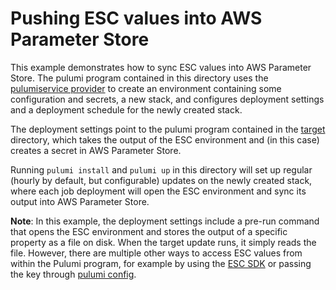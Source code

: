 # Pushing ESC values into AWS Parameter Store

This example demonstrates how to sync ESC values into AWS Parameter Store. The pulumi program contained in this directory uses the [pulumiservice provider](https://www.pulumi.com/registry/packages/pulumiservice/) to create an environment containing some configuration and secrets, a new stack, and configures deployment settings and a deployment schedule for the newly created stack. 

The deployment settings point to the pulumi program contained in the [target](./target/) directory, which takes the output of the ESC environment and (in this case) creates a secret in AWS Parameter Store.

Running `pulumi install` and `pulumi up` in this directory will set up regular (hourly by default, but configurable) updates on the newly created stack, where each job deployment will open the ESC environment and sync its output into AWS Parameter Store.

**Note**: In this example, the deployment settings include a pre-run command that opens the ESC environment and stores the output of a specific property as a file on disk. When the target update runs, it simply reads the file. However, there are multiple other ways to access ESC values from within the Pulumi program, for example by using the [ESC SDK](https://github.com/pulumi/esc-sdk) or passing the key through [pulumi config](https://github.com/pulumi/esc-sdk).

